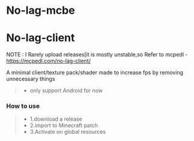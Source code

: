 # No-lag-mcbe
# No-lag-client 

NOTE : I Rarely upload releases[it is mostly unstable,so Refer to mcpedl -
https://mcpedl.com/no-lag-client/


A minimal client/texture pack/shader made to increase fps by removing unnecessary things

> * only support Android for now  

### How to use ###

> * 1.download a release
> * 2.import to Minecraft patch
> * 3.Activate on global resources